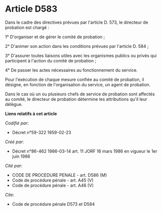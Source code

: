 # Article D583

Dans le cadre des directives prévues par l'article D. 573, le directeur de probation est chargé :

1° D'organiser et de gérer le comité de probation ;

2° D'animer son action dans les conditions prévues par l'article D. 584 ;

3° D'assurer toutes liaisons utiles avec les organismes publics ou privés qui participent à l'action du comité de probation ;

4° De passer les actes nécessaires au fonctionnement du service.

Pour l'exécution de chaque mesure confiée au comité de probation, il désigne, en fonction de l'organisation du service, un
agent de probation.

Dans le cas où un ou plusieurs chefs de service de probation sont affectés au comité, le directeur de probation détermine les
attributions qu'il leur délègue.

**Liens relatifs à cet article**

_Codifié par_:

  - Décret n°59-322 1959-02-23

_Créé par_:

  - Décret n°86-462 1986-03-14 art. 11 JORF 16 mars 1986 en vigueur le 1er juin 1986

_Cité par_:

  - CODE DE PROCEDURE PENALE - art. D586 (M)
  - Code de procédure pénale - art. A45 (V)
  - Code de procédure pénale - art. A46 (V)

_Cite_:

  - Code de procédure pénale D573 et D584
